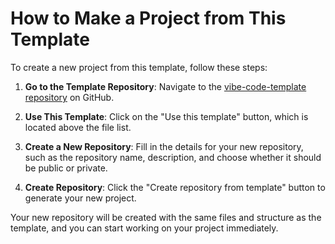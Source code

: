 # How to Make a Project from This Template

To create a new project from this template, follow these steps:

1. **Go to the Template Repository**: Navigate to the [vibe-code-template repository](https://github.com/fliklab/vibe-code-template) on GitHub.

2. **Use This Template**: Click on the "Use this template" button, which is located above the file list.

3. **Create a New Repository**: Fill in the details for your new repository, such as the repository name, description, and choose whether it should be public or private.

4. **Create Repository**: Click the "Create repository from template" button to generate your new project.

Your new repository will be created with the same files and structure as the template, and you can start working on your project immediately.
